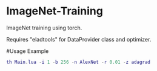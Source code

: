 ImageNet-Training
=================

ImageNet training using torch.

Requires "eladtools" for DataProvider class and optimizer.

#Usage Example

```lua
th Main.lua -i 1 -b 256 -n AlexNet -r 0.01 -z adagrad
```
